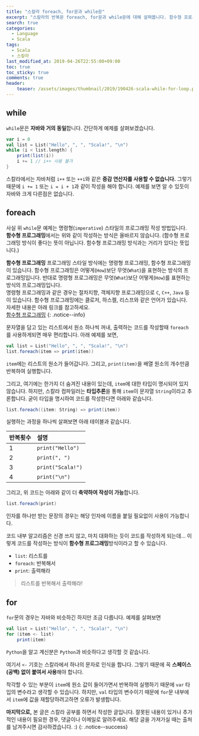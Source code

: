 ```yaml
---
title: "스칼라 foreach, for문과 while문"
excerpt: "스칼라의 반복문 foreach, for문과 while문에 대해 살펴봅니다. 함수형 프로그래밍에서의 반복문 사용방법을 알 수 있습니다."
search: true
categories: 
  - Language
  - Scala
tags: 
  - Scala
  - 스칼라
last_modified_at: 2019-04-26T22:55:00+09:00
toc: true
toc_sticky: true
comments: true
header:
    teaser: /assets/images/thumbnail/2019/190426-scala-while-for-loop.png
---
```


## while

`while`문은 **자바와 거의 동일**합니다. 간단하게 예제를 살펴보겠습니다.

```scala
var i = 0
val list = List("Hello", ", ", "Scala!", "\n")
while (i < list.length) {
    print(list(i))
    i += 1 // i++ 사용 불가
}
```

스칼라에서는 자바처럼 `i++` 또는 `++i`와 같은 **증감 연산자를 사용할 수 없습니다.** 그렇기 때문에 `i += 1` 또는 `i = i + 1`과 같이 작성을 해야 합니다. 예제를 보면 알 수 있듯이 자바와 크게 다른점은 없습니다.


## foreach

사실 위 `while`문 예제는 명령형(`imperative`) 스타일의 프로그래밍 작성 방법입니다. **함수형 프로그래밍**에서는 위와 같이 작성하는 방식은 올바르지 않습니다. (함수형 프로그래밍 방식이 좋다는 뜻이 아닙니다. 함수형 프로그래밍 방식과는 거리가 있다는 뜻입니다.)

<i class="fas fa-feather-alt"></i> **함수형 프로그래밍** 프로그래밍 스타일 방식에는 명령형 프로그래밍, 함수형 프로그래밍이 있습니다. 함수형 프로그래밍은 어떻게(`How`)보단 무엇(`What`)을 표현하는 방식의 프로그래밍입니다. 반대로 명령형 프로그래밍은 무엇(`What`)보단 어떻게(`How`)를 표현하는 방식의 프로그래밍입니다.  
명령형 프로그래밍과 같은 경우는 절차지향, 객체지향 프로그래밍으로 `C`, `C++`, `Java` 등이 있습니다. 함수형 프로그래밍에는 클로저, 하스켈, 리스프와 같은 언어가 있습니다. 자세한 내용은 아래 링크를 참고하세요.  
<a href="/programming/190323-functional-programming/" target="_blank">함수형 프로그래밍</a>
{: .notice--info}

문자열을 담고 있는 리스트에서 원소 하나씩 꺼내, 출력하는 코드를 작성할때 `foreach`를 사용하게되면 매우 편리합니다. 아래 예제를 보면,

```scala
val list = List("Hello", ", ", "Scala!", "\n")
list.foreach(item => print(item))
```

`item`에는 리스트의 원소가 들어갑니다. 그리고, `print(item)`을 배열 원소의 개수만큼 반복하여 실행합니다.  

그리고, 여기에는 한가지 더 숨겨진 내용이 있는데, `item`에 대한 타입이 명시되어 있지 않습니다. 하지만, 스칼라 컴파일러는 **타입추론**을 통해 `item`이 문자열 `String`이라고 추론합니다. 굳이 타입을 명시하여 코드를 작성한다면 아래와 같습니다.

```scala
list.foreach((item: String) => print(item))
```

실행하는 과정을 하나씩 살펴보면 아래 테이블과 같습니다.  

|반복횟수|설명|
|:---|:---|
|1|`print("Hello")`|
|2|`print(", ")`|
|3|`print("Scala!")`|
|4|`print("\n")`|

그리고, 위 코드는 아래와 같이 더 **축약하여 작성이 가능**합니다. 

```scala
list.foreach(print)
```

인자를 하나만 받는 문장의 경우는 해당 인자에 이름을 붙일 필요없이 사용이 가능합니다.  

코드 내부 알고리즘은 신경 쓰지 않고, 마치 대화하는 듯이 코드를 작성하게 되는데... 이렇게 코드를 작성하는 방식이 **함수형 프로그래밍**방식이라고 할 수 있습니다.  

- `list`: 리스트를
- `foreach`: 반복해서
- `print`: 출력해라

> 리스트를 반복해서 출력해라!

## for

`for`문의 경우는 자바와 비슷하긴 하지만 조금 다릅니다. 예제를 살펴보면

```scala
val list = List("Hello", ", ", "Scala!", "\n")
for (item <- list)
    print(item)
```

`Python`을 알고 계신분은 `Python`과 비슷하다고 생각할 것 같습니다.  

여기서 `<-` 기호는 스칼라에서 하나의 문자로 인식을 합니다. 그렇기 때문에 꼭 **스페이스(공백) 없이 붙여서 사용**해야 합니다.  

착각할 수 있는 부분이 `item`에 원소 값이 들어가면서 반복하여 실행하기 때문에 `var` 타입의 변수라고 생각할 수 있습니다. 하지만, `val` 타입의 변수이기 때문에 `for`문 내부에서 `item`에 값을 재할당하려고하면 오류가 발생합니다.  


<i class="far fa-laugh-wink"></i> **마지막으로,** 본 글은 스칼라 공부를 하면서 작성한 글입니다. 잘못된 내용이 있거나 추가적인 내용이 필요한 경우, 댓글이나 이메일로 알려주세요. 해당 글을 가져가실 때는 출처를 남겨주시면 감사하겠습니다. :)
{: .notice--success}